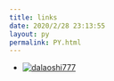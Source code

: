 ```yaml
---
title: links
date: 2020/2/28 23:13:55
layout: py
permalink: PY.html
---
```

- [![dalaoshi777](https://i.loli.net/2020/02/16/oPUZ4csIgBHDiVG.jpg)](https://dalaoshi777.github.io/ "猫猫秘密基地")
